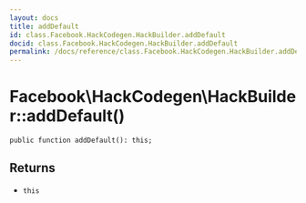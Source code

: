 ```yaml
---
layout: docs
title: addDefault
id: class.Facebook.HackCodegen.HackBuilder.addDefault
docid: class.Facebook.HackCodegen.HackBuilder.addDefault
permalink: /docs/reference/class.Facebook.HackCodegen.HackBuilder.addDefault.md
---
```

# Facebook\\HackCodegen\\HackBuilder::addDefault()




``` Hack
public function addDefault(): this;
```




## Returns




* ` this `